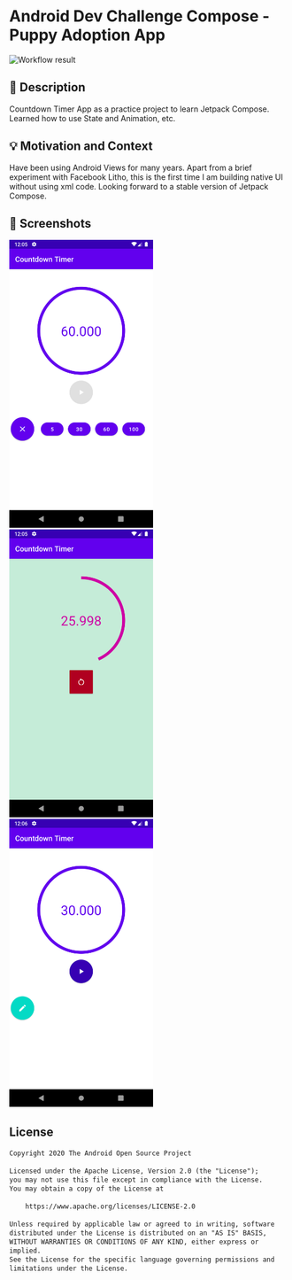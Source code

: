 # Android Dev Challenge Compose - Puppy Adoption App

![Workflow result](https://github.com/noelchew/android-dev-challenge-compose-week-2/workflows/Check/badge.svg)


## :scroll: Description
Countdown Timer App as a practice project to learn Jetpack Compose. Learned how to use State and Animation, etc.


## :bulb: Motivation and Context
Have been using Android Views for many years. Apart from a brief experiment with Facebook Litho, this is the first time I am building native UI without using xml code. Looking forward to a stable version of Jetpack Compose.


## :camera_flash: Screenshots
<img src="/results/screenshot_1.png" width="260">&emsp;<img src="/results/screenshot_2.png" width="260">&emsp;<img src="/results/screenshot_3.png" width="260">

## License
```
Copyright 2020 The Android Open Source Project

Licensed under the Apache License, Version 2.0 (the "License");
you may not use this file except in compliance with the License.
You may obtain a copy of the License at

    https://www.apache.org/licenses/LICENSE-2.0

Unless required by applicable law or agreed to in writing, software
distributed under the License is distributed on an "AS IS" BASIS,
WITHOUT WARRANTIES OR CONDITIONS OF ANY KIND, either express or implied.
See the License for the specific language governing permissions and
limitations under the License.
```